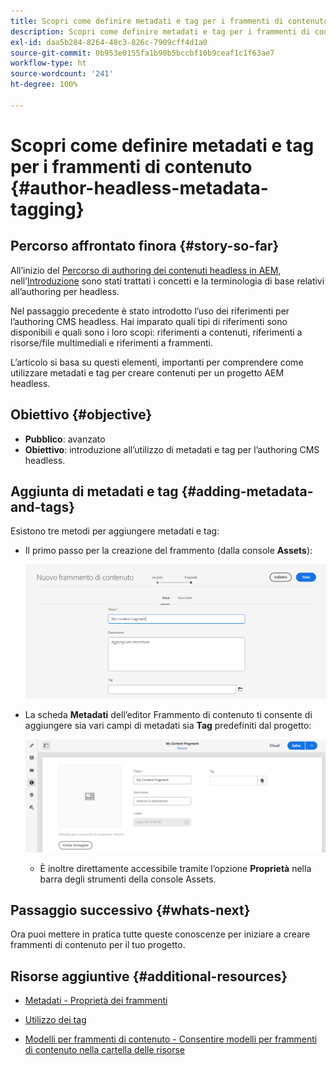 ```yaml
---
title: Scopri come definire metadati e tag per i frammenti di contenuto
description: Scopri come definire metadati e tag per i frammenti di contenuto
exl-id: daa5b284-8264-48c3-826c-7909cff4d1a0
source-git-commit: 0b953e0155fa1b90b5bccbf10b9ceaf1c1f63ae7
workflow-type: ht
source-wordcount: '241'
ht-degree: 100%

---
```


# Scopri come definire metadati e tag per i frammenti di contenuto {#author-headless-metadata-tagging}

## Percorso affrontato finora {#story-so-far}

All’inizio del [Percorso di authoring dei contenuti headless in AEM](overview.md), nell’[Introduzione](introduction.md) sono stati trattati i concetti e la terminologia di base relativi all’authoring per headless.

Nel passaggio precedente è stato introdotto l’uso dei riferimenti per l’authoring CMS headless. Hai imparato quali tipi di riferimenti sono disponibili e quali sono i loro scopi: riferimenti a contenuti, riferimenti a risorse/file multimediali e riferimenti a frammenti.

L’articolo si basa su questi elementi, importanti per comprendere come utilizzare metadati e tag per creare contenuti per un progetto AEM headless.

## Obiettivo {#objective}

* **Pubblico**: avanzato
* **Obiettivo**: introduzione all’utilizzo di metadati e tag per l’authoring CMS headless.

## Aggiunta di metadati e tag {#adding-metadata-and-tags}

Esistono tre metodi per aggiungere metadati e tag:

* Il primo passo per la creazione del frammento (dalla console **Assets**):

   ![Crea frammento di contenuto: specificare il nome](/help/journey-headless/author/assets/headless-journey-author-content-fragment-03.png)

* La scheda **Metadati** dell’editor Frammento di contenuto ti consente di aggiungere sia vari campi di metadati sia **Tag** predefiniti dal progetto:

   ![Editor frammento di contenuto: metadati](/help/journey-headless/author/assets/headless-journey-author-metadata-01.png)

   * È inoltre direttamente accessibile tramite l’opzione **Proprietà** nella barra degli strumenti della console Assets.

## Passaggio successivo {#whats-next}

Ora puoi mettere in pratica tutte queste conoscenze per iniziare a creare frammenti di contenuto per il tuo progetto.

## Risorse aggiuntive {#additional-resources}

* [Metadati - Proprietà dei frammenti](/help/sites-cloud/administering/content-fragments/content-fragments-metadata.md)

* [Utilizzo dei tag](/help/sites-cloud/authoring/features/tags.md)

* [Modelli per frammenti di contenuto - Consentire modelli per frammenti di contenuto nella cartella delle risorse](/help/sites-cloud/administering/content-fragments/content-fragments-models.md#allowing-content-fragment-models-assets-folder)
